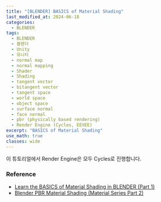 ```yaml
---
title: "[BLENDER] BASICS of Material Shading"
last_modified_at: 2024-06-18
categories:
  - BLENDER
tags:
  - BLENDER
  - 블렌더
  - Unity
  - 유니티
  - normal map
  - normal mapping
  - Shader
  - Shading
  - tangent vector
  - bitangent vector
  - tangent space
  - world space
  - object space
  - surface normal
  - face normal
  - pbr (physically based rendering)
  - Render Engine (Cycles, EEVEE)
excerpt: "BASICS of Material Shading"
use_math: true
classes: wide
---
```


이 튜토리얼에서 Render Engine은 모두 Cycles로 진행합니다.




### Reference
- [Learn the BASICS of Material Shading in BLENDER (Part 1)](https://www.youtube.com/watch?v=Wg244y2f9Fw&t=981s)
- [Blender PBR Material Shading (Material Series Part 2)](https://www.youtube.com/watch?v=jBT6MD7IzHU&t=9s)




